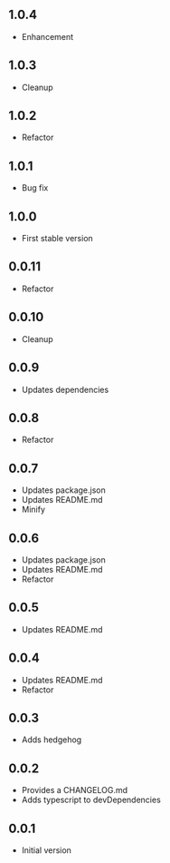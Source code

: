 ## 1.0.4

-   Enhancement

## 1.0.3

-   Cleanup

## 1.0.2

-   Refactor

## 1.0.1

-   Bug fix

## 1.0.0

-   First stable version

## 0.0.11

-   Refactor

## 0.0.10

-   Cleanup

## 0.0.9

-   Updates dependencies

## 0.0.8

-   Refactor

## 0.0.7

-   Updates package.json
-   Updates README.md
-   Minify

## 0.0.6

-   Updates package.json
-   Updates README.md
-   Refactor

## 0.0.5

-   Updates README.md

## 0.0.4

-   Updates README.md
-   Refactor

## 0.0.3

-   Adds hedgehog

## 0.0.2

-   Provides a CHANGELOG.md
-   Adds typescript to devDependencies

## 0.0.1

-   Initial version
